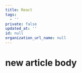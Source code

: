 ```yaml
---
title: React
tags:
  - ''
private: false
updated_at: ''
id: null
organization_url_name: null
---
```

# new article body

